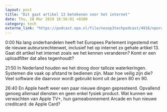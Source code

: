 ```yaml
---
layout: post
title: "Dit gaat artikel 13 betekenen voor het internet"
date: Thu, 28 Mar 2019 16:56:01 +0100
category: tech
externe_link: "https://podcast.npo.nl/file/nosop3techpodcast/4916/nporadio1_nosop3techpodcast_20190328_dit-gaat-artikel-13-betekenen-voor-het-internet_94CYF8.mp3"
---
```


0:00 Na lang onderhandelen heeft het Europees Parlement ingestemd met de nieuwe auteursrechtenwet, inclusief het op internet zo gehate artikel 13. Gaat dit artikel het internet zoals we het kennen veranderen? Komt er een uploadfilter dat alles tegenhoudt?

21:50 In Nederland houden we het droog door talloze waterkeringen. Systemen die vaak op afstand te bedienen zijn. Maar hoe veilig zijn die? Veel software die daarvoor wordt gebruikt komt uit de jaren 80 en 90.

26:40 En Apple heeft weer een paar nieuwe dingen gepresteerd. Opvallend genoeg allemaal diensten en geen enkel fysiek product. Wat kunnen we verwachten van Apple TV+, hun gameabonnement Arcade en hun nieuwe creditcard: de Apple Card?
